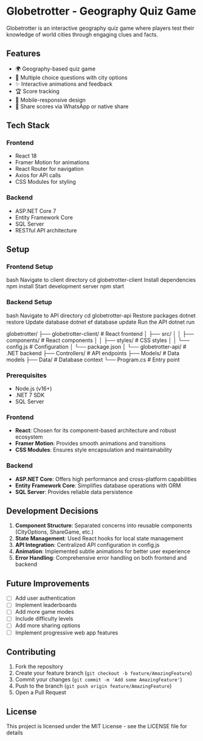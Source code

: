 # Globetrotter - Geography Quiz Game

Globetrotter is an interactive geography quiz game where players test their knowledge of world cities through engaging clues and facts.

## Features

- 🌍 Geography-based quiz game
- 🎯 Multiple choice questions with city options
- ✨ Interactive animations and feedback
- 🏆 Score tracking
- 📱 Mobile-responsive design
- 🔗 Share scores via WhatsApp or native share

## Tech Stack

### Frontend
- React 18
- Framer Motion for animations
- React Router for navigation
- Axios for API calls
- CSS Modules for styling

### Backend
- ASP.NET Core 7
- Entity Framework Core
- SQL Server
- RESTful API architecture

## Setup
### Frontend Setup
bash
Navigate to client directory
cd globetrotter-client
Install dependencies
npm install
Start development server
npm start

### Backend Setup
bash
Navigate to API directory
cd globetrotter-api
Restore packages
dotnet restore
Update database
dotnet ef database update
Run the API
dotnet run

globetrotter/
├── globetrotter-client/     # React frontend
│   ├── src/
│   │   ├── components/      # React components
│   │   ├── styles/         # CSS styles
│   │   └── config.js       # Configuration
│   └── package.json
│
└── globetrotter-api/        # .NET backend
    ├── Controllers/        # API endpoints
    ├── Models/            # Data models
    ├── Data/             # Database context
    └── Program.cs        # Entry point

### Prerequisites
- Node.js (v16+)
- .NET 7 SDK
- SQL Server


### Frontend
- **React**: Chosen for its component-based architecture and robust ecosystem
- **Framer Motion**: Provides smooth animations and transitions
- **CSS Modules**: Ensures style encapsulation and maintainability

### Backend
- **ASP.NET Core**: Offers high performance and cross-platform capabilities
- **Entity Framework Core**: Simplifies database operations with ORM
- **SQL Server**: Provides reliable data persistence

## Development Decisions

1. **Component Structure**: Separated concerns into reusable components (CityOptions, ShareGame, etc.)
2. **State Management**: Used React hooks for local state management
3. **API Integration**: Centralized API configuration in config.js
4. **Animation**: Implemented subtle animations for better user experience
5. **Error Handling**: Comprehensive error handling on both frontend and backend

## Future Improvements

- [ ] Add user authentication
- [ ] Implement leaderboards
- [ ] Add more game modes
- [ ] Include difficulty levels
- [ ] Add more sharing options
- [ ] Implement progressive web app features

## Contributing

1. Fork the repository
2. Create your feature branch (`git checkout -b feature/AmazingFeature`)
3. Commit your changes (`git commit -m 'Add some AmazingFeature'`)
4. Push to the branch (`git push origin feature/AmazingFeature`)
5. Open a Pull Request

## License

This project is licensed under the MIT License - see the LICENSE file for details